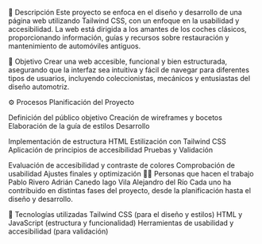 📝 Descripción
Este proyecto se enfoca en el diseño y desarrollo de una página web utilizando Tailwind CSS, con un enfoque en la usabilidad y accesibilidad. La web está dirigida a los amantes de los coches clásicos, proporcionando información, guías y recursos sobre restauración y mantenimiento de automóviles antiguos.

📌 Objetivo
Crear una web accesible, funcional y bien estructurada, asegurando que la interfaz sea intuitiva y fácil de navegar para diferentes tipos de usuarios, incluyendo coleccionistas, mecánicos y entusiastas del diseño automotriz.

⚙️ Procesos
Planificación del Proyecto

Definición del público objetivo
Creación de wireframes y bocetos
Elaboración de la guía de estilos
Desarrollo

Implementación de estructura HTML
Estilización con Tailwind CSS
Aplicación de principios de accesibilidad
Pruebas y Validación

Evaluación de accesibilidad y contraste de colores
Comprobación de usabilidad
Ajustes finales y optimización
🧑‍💻 Personas que hacen el trabajo
Pablo Rivero
Adrián Canedo
Iago Vila
Alejandro del Río
Cada uno ha contribuido en distintas fases del proyecto, desde la planificación hasta el diseño y desarrollo.

📌 Tecnologías utilizadas
Tailwind CSS (para el diseño y estilos)
HTML y JavaScript (estructura y funcionalidad)
Herramientas de usabilidad y accesibilidad (para validación)